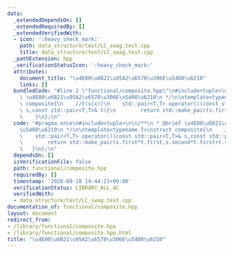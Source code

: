 ```yaml
---
data:
  _extendedDependsOn: []
  _extendedRequiredBy: []
  _extendedVerifiedWith:
  - icon: ':heavy_check_mark:'
    path: data_structure/test/LC_swag.test.cpp
    title: data_structure/test/LC_swag.test.cpp
  _pathExtension: hpp
  _verificationStatusIcon: ':heavy_check_mark:'
  attributes:
    document_title: "\u4E00\u6B21\u95A2\u6570\u306E\u5408\u6210"
    links: []
  bundledCode: "#line 2 \"functional/composite.hpp\"\n#include<tuple>\n\n/**\n * @brief\
    \ \u4E00\u6B21\u95A2\u6570\u306E\u5408\u6210\n */\n\ntemplate<typename T>\nstruct\
    \ composite{\n    //t(s(x))\n    std::pair<T,T> operator()(const std::pair<T,T>&\
    \ s,const std::pair<T,T>& t){\n        return std::make_pair(s.first*t.first,s.second*t.first+t.second);\n\
    \    }\n};\n"
  code: "#pragma once\n#include<tuple>\n\n/**\n * @brief \u4E00\u6B21\u95A2\u6570\u306E\
    \u5408\u6210\n */\n\ntemplate<typename T>\nstruct composite{\n    //t(s(x))\n\
    \    std::pair<T,T> operator()(const std::pair<T,T>& s,const std::pair<T,T>& t){\n\
    \        return std::make_pair(s.first*t.first,s.second*t.first+t.second);\n \
    \   }\n};\n"
  dependsOn: []
  isVerificationFile: false
  path: functional/composite.hpp
  requiredBy: []
  timestamp: '2020-09-18 14:44:21+09:00'
  verificationStatus: LIBRARY_ALL_AC
  verifiedWith:
  - data_structure/test/LC_swag.test.cpp
documentation_of: functional/composite.hpp
layout: document
redirect_from:
- /library/functional/composite.hpp
- /library/functional/composite.hpp.html
title: "\u4E00\u6B21\u95A2\u6570\u306E\u5408\u6210"
---
```

